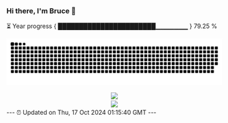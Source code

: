 ### Hi there, I'm Bruce 👋
⏳ Year progress { ███████████████████████▁▁▁▁▁▁▁ } 79.25 %

![](https://raw.githubusercontent.com/Swiftie13st/Swiftie13st/main/assets/github-contribution-grid-snake-dark.svg)


<div align="center"> <img src="https://metrics.lecoq.io/Swiftie13st?template=classic&config.timezone=Asia%2FShanghai"> </div>

<div align="center"> <img src="https://github-readme-streak-stats.herokuapp.com/?user=Swiftie13st" /> </div>
---
⏰ Updated on Thu, 17 Oct 2024 01:15:40 GMT
---

